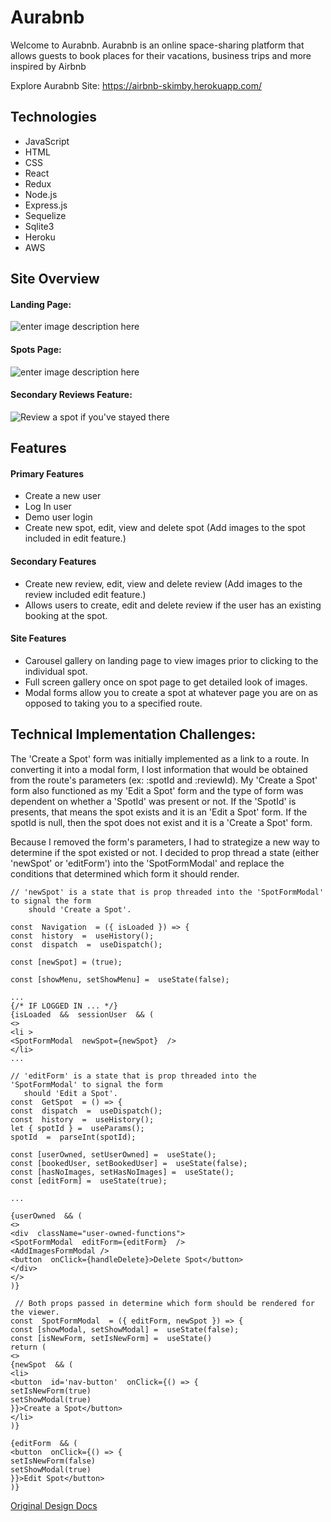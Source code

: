 # Aurabnb 


Welcome to Aurabnb. Aurabnb is an online space-sharing platform that allows guests to book places for their vacations, business trips and more inspired by Airbnb


Explore Aurabnb Site: https://airbnb-skimby.herokuapp.com/

## Technologies
 - JavaScript
 - HTML
 - CSS
 - React
 - Redux
 - Node.js
 - Express.js
 - Sequelize
 - Sqlite3
 - Heroku
 - AWS

## Site Overview

#### Landing Page:
![enter image description here](https://github.com/skimby/AuraBnb/blob/main/landing.png?raw=true)
#### Spots Page:
![enter image description here](https://airbnb-user-uploads.s3.us-east-2.amazonaws.com/spots.png)
#### Secondary Reviews Feature:
![Review a spot if you've stayed there](https://airbnb-user-uploads.s3.us-east-2.amazonaws.com/Screen+Shot+2022-11-11+at+11.06.21+AM.png)
## Features

#### Primary Features
 - Create a new user
 - Log In user
 - Demo user login
 - Create new spot, edit, view and delete spot (Add images to the spot included in edit feature.)
#### Secondary Features
 - Create new review, edit, view and delete review (Add images to the review included edit feature.)
 - Allows users to create, edit and delete review if the user has an existing booking at the spot.
 #### Site Features
 - Carousel gallery on landing page to view images prior to clicking to the individual spot.
 - Full screen gallery once on spot page to get detailed look of images.
 - Modal forms allow you to create a spot at whatever page you are on as opposed to taking you to a specified route.


## Technical Implementation Challenges:
The 'Create a Spot' form was initially implemented as a link to a route. In converting it into a modal form, I lost information that would be obtained from the route's parameters (ex: :spotId and :reviewId). My 'Create a Spot' form also functioned as my 'Edit a Spot' form and the type of form was dependent on whether a 'SpotId' was present or not. If the 'SpotId' is presents, that means the spot exists and it is an 'Edit a Spot' form. If the spotId is null, then the spot does not exist and it is a 'Create a Spot' form.

Because I removed the form's parameters, I had to strategize a new way to determine if the spot existed or not. I decided to prop thread a state (either 'newSpot' or 'editForm') into the 'SpotFormModal' and replace the conditions that determined which form it should render.

```
// 'newSpot' is a state that is prop threaded into the 'SpotFormModal' to signal the form
    should 'Create a Spot'.

const  Navigation  = ({ isLoaded }) => {
const  history  =  useHistory();
const  dispatch  =  useDispatch();

const [newSpot] = (true);

const [showMenu, setShowMenu] =  useState(false);

...
{/* IF LOGGED IN ... */}
{isLoaded  &&  sessionUser  && (
<>
<li >
<SpotFormModal  newSpot={newSpot}  />
</li>
...

```
 ```
 // 'editForm' is a state that is prop threaded into the 'SpotFormModal' to signal the form
    should 'Edit a Spot'.
 const  GetSpot  = () => {
const  dispatch  =  useDispatch();
const  history  =  useHistory();
let { spotId } =  useParams();
spotId  =  parseInt(spotId);

const [userOwned, setUserOwned] =  useState();
const [bookedUser, setBookedUser] =  useState(false);
const [hasNoImages, setHasNoImages] =  useState();
const [editForm] =  useState(true);

...

{userOwned  && (
<>
<div  className="user-owned-functions">
<SpotFormModal  editForm={editForm}  />
<AddImagesFormModal />
<button  onClick={handleDelete}>Delete Spot</button>
</div>
</>
)}
```

```
 // Both props passed in determine which form should be rendered for the viewer.
const  SpotFormModal  = ({ editForm, newSpot }) => {
const [showModal, setShowModal] =  useState(false);
const [isNewForm, setIsNewForm] =  useState()
return (
<>
{newSpot  && (
<li>
<button  id='nav-button'  onClick={() => {
setIsNewForm(true)
setShowModal(true)
}}>Create a Spot</button>
</li>
)}

{editForm  && (
<button  onClick={() => {
setIsNewForm(false)
setShowModal(true)
}}>Edit Spot</button>
)}
```

[Original Design Docs](https://github.com/skimby/AirBnB/wiki/AirBnB-Clone-Original-Design-Doc)
